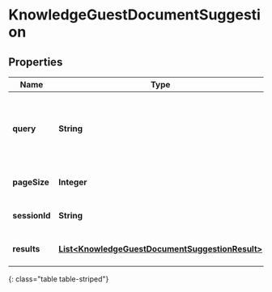 # KnowledgeGuestDocumentSuggestion


## Properties

| Name | Type | Description | Notes |
| ------------ | ------------- | ------------- | ------------- |
| **query** | **String** | Query to get autocomplete suggestions for the matching knowledge documents. |  |
| **pageSize** | **Integer** | Page size of the returned results. |  [optional] |
| **sessionId** | **String** | Session ID of the guest suggestions. |  [optional] |
| **results** | [**List&lt;KnowledgeGuestDocumentSuggestionResult&gt;**](KnowledgeGuestDocumentSuggestionResult) | Suggestions matching the query. |  [optional] |
{: class="table table-striped"}




